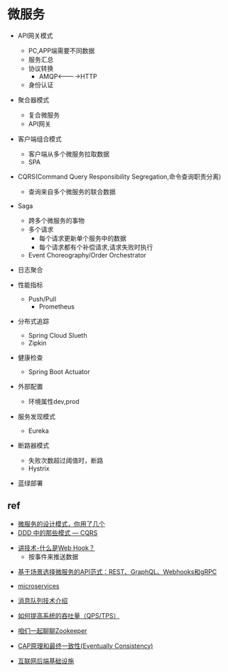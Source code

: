 # 微服务


+ API网关模式
    + PC,APP端需要不同数据
    + 服务汇总
    + 协议转换
        + AMQP<---->HTTP
    + 身份认证

+ 聚合器模式
    + 复合微服务
    + API网关

+ 客户端组合模式
    + 客户端从多个微服务拉取数据
    + SPA


+ CQRS(Command Query Responsibility Segregation,命令查询职责分离)
    + 查询来自多个微服务的联合数据

+ Saga
    + 跨多个微服务的事物
    + 多个请求
        + 每个请求更新单个服务中的数据
        + 每个请求都有个补偿请求,请求失败时执行
    + Event Choreography/Order Orchestrator

+ 日志聚合

+ 性能指标
    + Push/Pull
        + Prometheus

+ 分布式追踪
    + Spring Cloud Slueth
    + Zipkin

+ 健康检查
    + Spring Boot Actuator

+ 外部配置
    + 环境属性dev,prod

+ 服务发现模式
    + Eureka

+ 断路器模式
    + 失败次数超过阈值时，断路
    + Hystrix

+ 蓝绿部署

## ref
<!-- 模式 -->
+ [微服务的设计模式，你用了几个](https://www.kubernetes.org.cn/9532.html)
+ [DDD 中的那些模式 — CQRS](https://zhuanlan.zhihu.com/p/115685384)


<!-- web hook -->
+ [讲技术-什么是Web Hook？](https://segmentfault.com/a/1190000020249988)
    + 按事件来推送数据
<!-- detail -->
+ [基于场景选择微服务的API范式：REST、GraphQL、Webhooks和gRPC](https://toutiao.io/posts/t3enj4b/preview)

+ [microservices](https://microservices.io/patterns/index.html)
+ [消息队列技术介绍](https://www.jianshu.com/p/689ce4205021)
+ [如何提高系统的吞吐量（QPS/TPS）](https://juejin.im/post/5af645f651882567105fd1b2)
+ [咱们一起聊聊Zookeeper](https://juejin.im/post/5b03d58a6fb9a07a9e4d8f01)
+ [CAP原理和最终一致性(Eventually Consistency)](https://my.oschina.net/xianggao/blog/541003)

+ [互联网后端基础设施](https://juejin.im/post/5b59324ef265da0f69703f40)